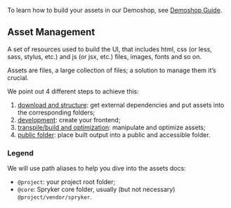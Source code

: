 To learn how to build your assets in our Demoshop, see [Demoshop Guide](https://documentation.spryker.com/v3/docs/demoshop-guide).

## Asset Management
A set of resources used to build the UI, that includes html, css (or less, sass, stylus, etc.) and js (or jsx, etc.) files, images, fonts and so on.

Assets are files, a large collection of files; a solution to manage them it’s crucial.

We point out 4 different steps to achieve this:

1. [download and structure](https://documentation.spryker.com/v3/docs/download-structure): get external dependencies and put assets into the corresponding folders;
2. [development](https://documentation.spryker.com/v3/docs/development): create your frontend;
3. [transpile/build and optimization](https://documentation.spryker.com/v3/docs/build-optimization): manipulate and optimize assets;
4. [public folder](https://documentation.spryker.com/v3/docs/public-folder): place built output into a public and accessible folder.

### Legend
We will use path aliases to help you dive into the assets docs:

* `@project`: your project root folder;
* `@core`: Spryker core folder, usually (but not necessary) `@project/vendor/spryker`.